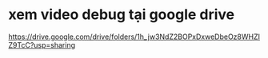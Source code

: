 # xem video debug tại google drive
https://drive.google.com/drive/folders/1h_jw3NdZ2BOPxDxweDbeOz8WHZIZ9TcC?usp=sharing
